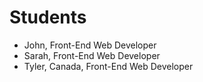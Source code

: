# Students

- John, Front-End Web Developer
- Sarah, Front-End Web Developer
- Tyler, Canada, Front-End Web Developer

